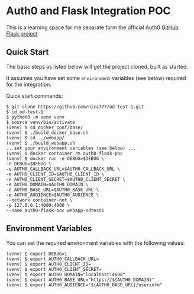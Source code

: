 # Auth0 and Flask Integration POC

This is a learning space for me separate form the official Auth0 [GitHub Flask project](https://github.com/auth0-samples/auth0-python-web-app)

## Quick Start

The basic steps as listed below will get the project cloned, built as started.

It assumes you have set some `environment` variables (see below) required for the integration.

Quick start commands:

    $ git clone https://github.com/nicc777/od-test-1.git
    $ cd od-test-1
    $ python3 -m venv venv
    $ source venv/bin/activate
    (venv) $ cd docker_conf/base/
    (venv) $ ./build_docker_base.sh
    (venv) $ cd ../webapp/
    (venv) $ ./build_webapp.sh
    ...set your environment variables (see below) ...
    (venv) $ docker container rm auth0-flask-poc
    (venv) $ docker run -e DEBUG=$DEBUG \
    -e DEBUG=$DEBUG \
    -e AUTH0_CALLBACK_URL=$AUTH0_CALLBACK_URL \
    -e AUTH0_CLIENT_ID=$AUTH0_CLIENT_ID \
    -e AUTH0_CLIENT_SECRET=$AUTH0_CLIENT_SECRET \
    -e AUTH0_DOMAIN=$AUTH0_DOMAIN \
    -e AUTH0_BASE_URL=$AUTH0_BASE_URL \
    -e AUTH0_AUDIENCE=$AUTH0_AUDIENCE \
    --network container-net \
    -p 127.0.0.1:4000:4000 \
    --name auth0-flask-poc webapp-odtest1

## Environment Variables

You can set the required environment variables with the following values:

    (venv) $ export DEBUG=1
    (venv) $ export AUTH0_CALLBACK_URL=
    (venv) $ export AUTH0_CLIENT_ID=
    (venv) $ export AUTH0_CLIENT_SECRET=
    (venv) $ export AUTH0_DOMAIN="localhost:4000"
    (venv) $ export AUTH0_BASE_URL="https://${AUTH0_DOMAIN}"
    (venv) $ export AUTH0_AUDIENCE="${AUTH0_BASE_URL}/userinfo"

